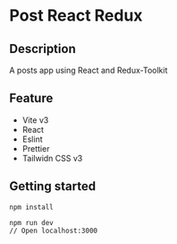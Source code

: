 # Post React Redux

## Description

A posts app using React and Redux-Toolkit

## Feature

- Vite v3
- React
- Eslint
- Prettier
- Tailwidn CSS v3

## Getting started

```
npm install
```

```
npm run dev
// Open localhost:3000
```
